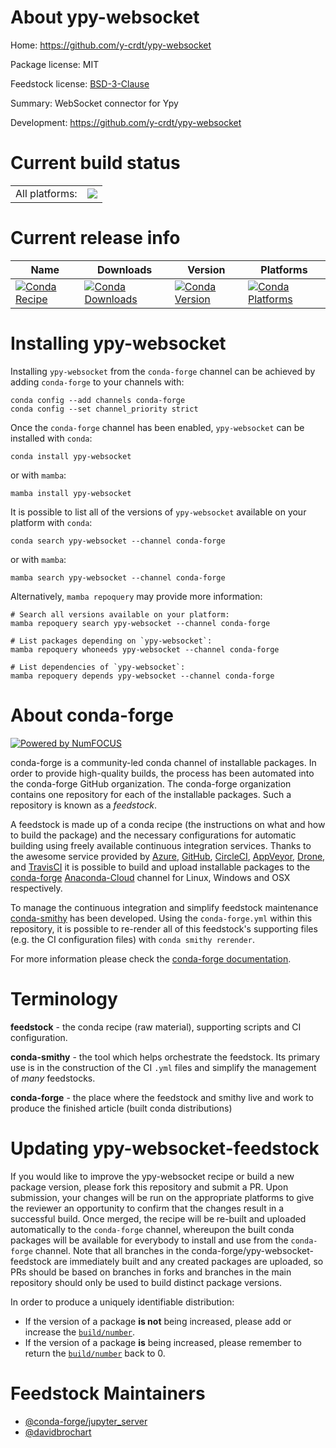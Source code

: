 About ypy-websocket
===================

Home: https://github.com/y-crdt/ypy-websocket

Package license: MIT

Feedstock license: [BSD-3-Clause](https://github.com/conda-forge/ypy-websocket-feedstock/blob/main/LICENSE.txt)

Summary: WebSocket connector for Ypy

Development: https://github.com/y-crdt/ypy-websocket

Current build status
====================


<table><tr><td>All platforms:</td>
    <td>
      <a href="https://dev.azure.com/conda-forge/feedstock-builds/_build/latest?definitionId=16009&branchName=main">
        <img src="https://dev.azure.com/conda-forge/feedstock-builds/_apis/build/status/ypy-websocket-feedstock?branchName=main">
      </a>
    </td>
  </tr>
</table>

Current release info
====================

| Name | Downloads | Version | Platforms |
| --- | --- | --- | --- |
| [![Conda Recipe](https://img.shields.io/badge/recipe-ypy--websocket-green.svg)](https://anaconda.org/conda-forge/ypy-websocket) | [![Conda Downloads](https://img.shields.io/conda/dn/conda-forge/ypy-websocket.svg)](https://anaconda.org/conda-forge/ypy-websocket) | [![Conda Version](https://img.shields.io/conda/vn/conda-forge/ypy-websocket.svg)](https://anaconda.org/conda-forge/ypy-websocket) | [![Conda Platforms](https://img.shields.io/conda/pn/conda-forge/ypy-websocket.svg)](https://anaconda.org/conda-forge/ypy-websocket) |

Installing ypy-websocket
========================

Installing `ypy-websocket` from the `conda-forge` channel can be achieved by adding `conda-forge` to your channels with:

```
conda config --add channels conda-forge
conda config --set channel_priority strict
```

Once the `conda-forge` channel has been enabled, `ypy-websocket` can be installed with `conda`:

```
conda install ypy-websocket
```

or with `mamba`:

```
mamba install ypy-websocket
```

It is possible to list all of the versions of `ypy-websocket` available on your platform with `conda`:

```
conda search ypy-websocket --channel conda-forge
```

or with `mamba`:

```
mamba search ypy-websocket --channel conda-forge
```

Alternatively, `mamba repoquery` may provide more information:

```
# Search all versions available on your platform:
mamba repoquery search ypy-websocket --channel conda-forge

# List packages depending on `ypy-websocket`:
mamba repoquery whoneeds ypy-websocket --channel conda-forge

# List dependencies of `ypy-websocket`:
mamba repoquery depends ypy-websocket --channel conda-forge
```


About conda-forge
=================

[![Powered by
NumFOCUS](https://img.shields.io/badge/powered%20by-NumFOCUS-orange.svg?style=flat&colorA=E1523D&colorB=007D8A)](https://numfocus.org)

conda-forge is a community-led conda channel of installable packages.
In order to provide high-quality builds, the process has been automated into the
conda-forge GitHub organization. The conda-forge organization contains one repository
for each of the installable packages. Such a repository is known as a *feedstock*.

A feedstock is made up of a conda recipe (the instructions on what and how to build
the package) and the necessary configurations for automatic building using freely
available continuous integration services. Thanks to the awesome service provided by
[Azure](https://azure.microsoft.com/en-us/services/devops/), [GitHub](https://github.com/),
[CircleCI](https://circleci.com/), [AppVeyor](https://www.appveyor.com/),
[Drone](https://cloud.drone.io/welcome), and [TravisCI](https://travis-ci.com/)
it is possible to build and upload installable packages to the
[conda-forge](https://anaconda.org/conda-forge) [Anaconda-Cloud](https://anaconda.org/)
channel for Linux, Windows and OSX respectively.

To manage the continuous integration and simplify feedstock maintenance
[conda-smithy](https://github.com/conda-forge/conda-smithy) has been developed.
Using the ``conda-forge.yml`` within this repository, it is possible to re-render all of
this feedstock's supporting files (e.g. the CI configuration files) with ``conda smithy rerender``.

For more information please check the [conda-forge documentation](https://conda-forge.org/docs/).

Terminology
===========

**feedstock** - the conda recipe (raw material), supporting scripts and CI configuration.

**conda-smithy** - the tool which helps orchestrate the feedstock.
                   Its primary use is in the construction of the CI ``.yml`` files
                   and simplify the management of *many* feedstocks.

**conda-forge** - the place where the feedstock and smithy live and work to
                  produce the finished article (built conda distributions)


Updating ypy-websocket-feedstock
================================

If you would like to improve the ypy-websocket recipe or build a new
package version, please fork this repository and submit a PR. Upon submission,
your changes will be run on the appropriate platforms to give the reviewer an
opportunity to confirm that the changes result in a successful build. Once
merged, the recipe will be re-built and uploaded automatically to the
`conda-forge` channel, whereupon the built conda packages will be available for
everybody to install and use from the `conda-forge` channel.
Note that all branches in the conda-forge/ypy-websocket-feedstock are
immediately built and any created packages are uploaded, so PRs should be based
on branches in forks and branches in the main repository should only be used to
build distinct package versions.

In order to produce a uniquely identifiable distribution:
 * If the version of a package **is not** being increased, please add or increase
   the [``build/number``](https://docs.conda.io/projects/conda-build/en/latest/resources/define-metadata.html#build-number-and-string).
 * If the version of a package **is** being increased, please remember to return
   the [``build/number``](https://docs.conda.io/projects/conda-build/en/latest/resources/define-metadata.html#build-number-and-string)
   back to 0.

Feedstock Maintainers
=====================

* [@conda-forge/jupyter_server](https://github.com/conda-forge/jupyter_server/)
* [@davidbrochart](https://github.com/davidbrochart/)

